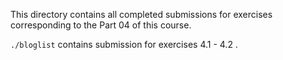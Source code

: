 This directory contains all completed submissions for exercises corresponding to the Part 04 of this course.

`./bloglist` contains submission for exercises 4.1 - 4.2 .
